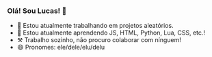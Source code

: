 ### Olá! Sou Lucas! 👋

- 🔭 Estou atualmente trabalhando em projetos aleatórios.
- 🌱 Estou atualmente aprendendo JS, HTML, Python, Lua, CSS, etc.!
- ⚒ Trabalho sozinho, não procuro colaborar com nínguem!
- 😄 Pronomes: ele/dele/elu/delu
